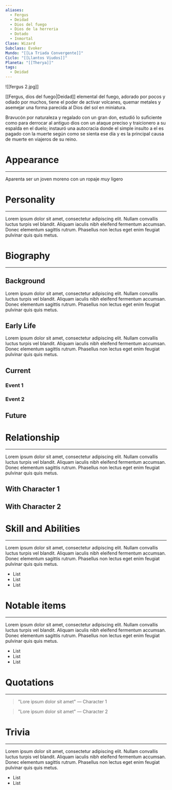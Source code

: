 ```yaml
---
aliases:
  - Fergus
  - Deidad
  - Dios del fuego
  - Dios de la herreria
  - Dotado
  - Inmortal
Clase: Wizard
Subclass: Evoker
Mundo: "[[La Triada Convergente]]"
Ciclo: "[[Llantos Viudos]]"
Planeta: "[[Therya]]"
tags:
  - Deidad
---
```

![[fergus 2.jpg]]

[[Fergus, dios del fuego|Deidad]] elemental del fuego, adorado por pocos y odiado por muchos, tiene el poder de activar volcanes, quemar metales y asemejar una forma parecida al Dios del sol en miniatura. 

Bravucón por naturaleza y regalado con un gran don, estudió lo suficiente como para derrocar al antiguo dios con un ataque preciso y traicionero a su espalda en el duelo; instauró una autocracia donde el simple insulto a el es pagado con la muerte según como se sienta ese día y es la principal causa de muerte en viajeros de su reino.

# Appearance
---

Aparenta ser un joven moreno con un ropaje *muy* ligero 
# Personality
---

Lorem ipsum dolor sit amet, consectetur adipiscing elit. Nullam convallis luctus turpis vel blandit. Aliquam iaculis nibh eleifend fermentum accumsan. Donec elementum sagittis rutrum. Phasellus non lectus eget enim feugiat pulvinar quis quis metus.
# Biography
---
## Background

Lorem ipsum dolor sit amet, consectetur adipiscing elit. Nullam convallis luctus turpis vel blandit. Aliquam iaculis nibh eleifend fermentum accumsan. Donec elementum sagittis rutrum. Phasellus non lectus eget enim feugiat pulvinar quis quis metus.
## Early Life

Lorem ipsum dolor sit amet, consectetur adipiscing elit. Nullam convallis luctus turpis vel blandit. Aliquam iaculis nibh eleifend fermentum accumsan. Donec elementum sagittis rutrum. Phasellus non lectus eget enim feugiat pulvinar quis quis metus.

## Current

### Event 1
### Event 2
## Future

# Relationship
---
Lorem ipsum dolor sit amet, consectetur adipiscing elit. Nullam convallis luctus turpis vel blandit. Aliquam iaculis nibh eleifend fermentum accumsan. Donec elementum sagittis rutrum. Phasellus non lectus eget enim feugiat pulvinar quis quis metus.

## With Character 1

## With Character 2

# Skill and Abilities
---
Lorem ipsum dolor sit amet, consectetur adipiscing elit. Nullam convallis luctus turpis vel blandit. Aliquam iaculis nibh eleifend fermentum accumsan. Donec elementum sagittis rutrum. Phasellus non lectus eget enim feugiat pulvinar quis quis metus.

- List
- List
- List
# Notable items
---
Lorem ipsum dolor sit amet, consectetur adipiscing elit. Nullam convallis luctus turpis vel blandit. Aliquam iaculis nibh eleifend fermentum accumsan. Donec elementum sagittis rutrum. Phasellus non lectus eget enim feugiat pulvinar quis quis metus.

- List
- List
- List
# Quotations
---
>"Lore ipsum dolor sit amet" — Character 1

>"Lore ipsum dolor sit amet" — Character 2

# Trivia
---
Lorem ipsum dolor sit amet, consectetur adipiscing elit. Nullam convallis luctus turpis vel blandit. Aliquam iaculis nibh eleifend fermentum accumsan. Donec elementum sagittis rutrum. Phasellus non lectus eget enim feugiat pulvinar quis quis metus.

- List
- List